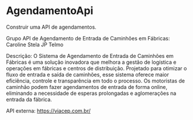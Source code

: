 # AgendamentoApi
Construir uma API de agendamentos.

Grupo API de Agendamento de Entrada de Caminhões em Fábricas:
Caroline
Stela
JP
Telmo

Descrição: O Sistema de Agendamento de Entrada de Caminhões em Fábricas é uma solução inovadora que melhora a gestão de logística e operações em fábricas e centros de distribuição. Projetado para otimizar o fluxo de entrada e saída de caminhões, esse sistema oferece maior eficiência, controle e transparência em todo o processo. Os motoristas de caminhão podem fazer agendamentos de entrada de forma online, eliminando a necessidade de esperas prolongadas e aglomerações na entrada da fábrica.

API externa: https://viacep.com.br/

